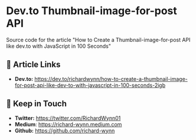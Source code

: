 # Dev.to Thumbnail-image-for-post API
Source code for the article "How to Create a Thumbnail-image-for-post API like dev.to with JavaScript in 100 Seconds"

## :newspaper: Article Links
- **Dev.to:** https://dev.to/richardwynn/how-to-create-a-thumbnail-image-for-post-api-like-dev-to-with-javascript-in-100-seconds-2igb

## :iphone: Keep in Touch
- **Twitter:** https://twitter.com/RichardWynn01
- **Medium**: https://richard-wynn.medium.com
- **Github:** https://github.com/richard-wynn
